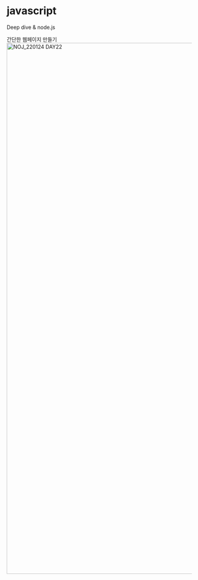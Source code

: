 # javascript
Deep dive &amp; node.js 

간단한 웹페이지 만들기
<img width="1440" alt="NOJ_220124  DAY22" src="https://user-images.githubusercontent.com/77479647/161541521-bd47dc8f-9580-42a0-8c94-4ed59264c0b5.png">


